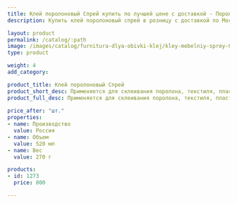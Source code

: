 ```yaml
---
title: Клей поролоновый Спрей купить по лучшей цене с доставкой - Поролоныч
description: Купить клей поролоновый спрей в розницу с доставкой по Москве в интернет-магазине Поролоныча.

layout: product
permalink: /catalog/:path
image: /images/catalog/furnitura-dlya-obivki-klej/kley-mebelniy-sprey-01_1600w.jpg
type: product

weight: 4
add_category: 

product_title: Клей поролоновый Спрей
product_short_desc: Применяется для склеивания поролона, текстиля, пластика как между собой так и к деревянным и металлическим конструкциям.
product_full_desc: Применяется для склеивания поролона, текстиля, пластика как между собой так и к деревянным и металлическим конструкциям.
        
price_after: "шт."
properties:
- name: Производство
  value: Россия
- name: Объем
  value: 520 мл
- name: Вес
  value: 270 г

products:
- id: 1273
  price: 800

---
```

